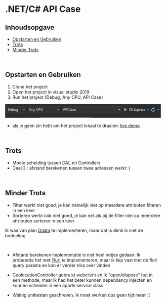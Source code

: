 # .NET/C# API Case

## Inhoudsopgave
* [Opstarten en Gebruiken](#opstarten-en-gebruiken)
* [Trots](#trots)
* [Minder Trots](#minder-trots)

<br>

## Opstarten en Gebruiken

1. Clone het project
2. Open het project in visual studio 2019
3. Run het project (Debug, Any CPU, API Case)

![screenshot](/_images/Screenshot_1.png)

* als je geen zin hebt om het project lokaal te draaien: [live demo](https://sbcase.dannycao.io/swagger/index.html)

<br>

## Trots

* Mooie scheiding tussen DAL en Controllers
* Deel 3 : afstand berekenen tussen twee adressen werkt :) 

<br>

## Minder Trots

* Filter werkt niet goed, je kan namelijk niet op meerdere attributen filteren in een keer
* Sorteren werkt ook niet goed, je kan net als bij de filter niet op meerdere attributen sorteren in een keer

Ik was van plan [Odata](https://www.odata.org/) te implementeren, maar dat is denk ik niet de bedoeling


<br>

* Afstand berekenen implementatie is niet heel netjes gedaan. Ik probeerde het met [Flurl](https://flurl.dev/) te implementeren, maar ik liep vast met de flurl query params en kon er verder niks over vinden
* GeolocationController gebruikt webclient en ik "open/dispose" het in een methode, maar ik had het beter kunnen dependency injecten en kunnen scheiden in een aparte service class. 

* Weinig unittesten geschreven. Ik moet werken dus geen tijd meer :(
